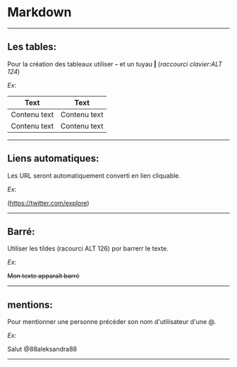 # Markdown

---------------------------------------------------------------------------
## Les tables: 

Pour la création des tableaux utiliser **-** et un tuyau **|** (*raccourci clavier:ALT 124*)

*Ex*:

Text            |    Text
----------------|---------------
Contenu text    |Contenu text
Contenu text    |Contenu text

---------------------------------------------------------------------------


## Liens automatiques:

Les URL seront automatiquement converti en lien cliquable.

*Ex*:

(https://twitter.com/explore)

---------------------------------------------------------------------------

## Barré:

Utiliser les tildes (racourci ALT 126) por barrerr le texte.

*Ex*:

~~Mon texte apparaît barré~~

---------------------------------------------------------------------------

## mentions:

Pour mentionner une personne précéder son nom d'utilisateur d'une @.

*Ex*:

Salut @88aleksandra88 

---------------------------------------------------------------------------

 











                                     

